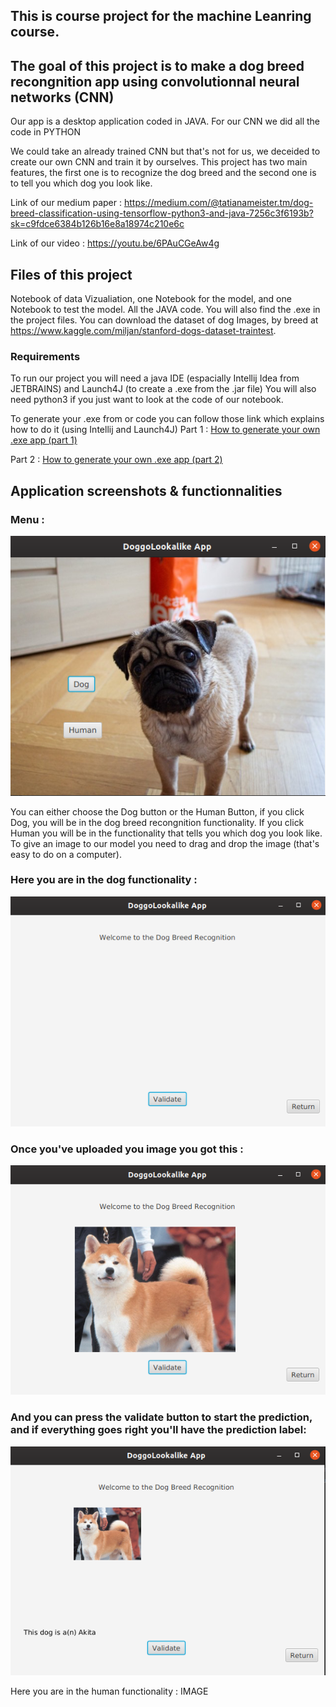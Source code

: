 
## This is course project for the machine Leanring course.
## The goal of this project is to make a dog breed recongnition app using convolutionnal neural networks (CNN)

Our app is a desktop application coded in JAVA.
For our CNN we did all the code in PYTHON

We could take an already trained CNN but that's not for us, we deceided to create our own CNN and train it by ourselves.
This project has two main features, the first one is to recognize the dog breed and the second one is to tell you which dog you look like.

Link of our medium paper : https://medium.com/@tatianameister.tm/dog-breed-classification-using-tensorflow-python3-and-java-7256c3f6193b?sk=c9fdce6384b126b16e8a18974c210e6c

Link of our video : https://youtu.be/6PAuCGeAw4g

## Files of this project
Notebook of data Vizualiation, one Notebook for the model, and one Notebook to test the model.
All the JAVA code.
You will also find the .exe in the project files.
You can download the dataset of dog Images, by breed at https://www.kaggle.com/miljan/stanford-dogs-dataset-traintest.

### Requirements
To run our project you will need a java IDE (espacially Intellij Idea from JETBRAINS) and Launch4J (to create a .exe from the .jar file)
You will also need python3 if you just want to look at the code of our notebook.


To generate your .exe from or code you can follow those link which explains how to do it (using Intellij and Launch4J)
Part 1 : [How to generate your own .exe app (part 1)](https://medium.com/@vinayprabhu19/creating-executable-javafx-application-part-1-7589e8dec494)

Part 2 : [How to generate your own .exe app (part 2)](https://medium.com/@vinayprabhu19/creating-executable-javafx-application-part-2-c98cfa65801e)

## Application screenshots & functionnalities

### Menu : 

![MENU](https://github.com/LucLop/DoggoLookalike/blob/master/READMEPICTURES/DoggolookalikeMenu.png "Menu")


You can either choose the Dog button or the Human Button, if you click Dog, you will be in the dog breed recongnition functionality. If you click Human you will be in the functionality that tells you which dog you look like. To give an image to our model you need to drag and drop the image (that's easy to do on a computer).


### Here you are in the dog functionality : 

![Dog Functionality](https://github.com/LucLop/DoggoLookalike/blob/master/READMEPICTURES/dogFunct.png "Dog Functionality")


### Once you've uploaded you image you got this : 

![Dog Functionality with dog](https://github.com/LucLop/DoggoLookalike/blob/master/READMEPICTURES/dogFuncWithDog.png "Dog Functionality with dog")


### And you can press the validate button to start the prediction, and if everything goes right you'll have the prediction label:

![Dog Label !](https://github.com/LucLop/DoggoLookalike/blob/master/READMEPICTURES/DogPredictionFunc.png "Dog Label !")


Here you are in the human functionality : IMAGE





